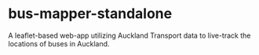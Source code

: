 # bus-mapper-standalone
A leaflet-based web-app utilizing Auckland Transport data to live-track the locations of buses in Auckland.

